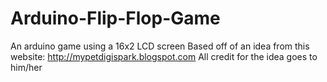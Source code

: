 # Arduino-Flip-Flop-Game
An arduino game using a 16x2 LCD screen
Based off of an idea from this website:
http://mypetdigispark.blogspot.com
All credit for the idea goes to him/her
